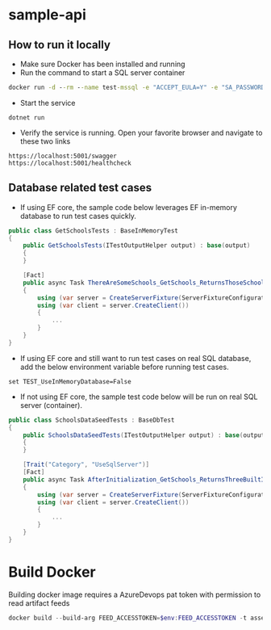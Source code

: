 # sample-api

## How to run it locally
* Make sure Docker has been installed and running
* Run the command to start a SQL server container
```cmd
docker run -d --rm --name test-mssql -e "ACCEPT_EULA=Y" -e "SA_PASSWORD=Password01!" -p 61234:1433 mcr.microsoft.com/mssql/server:2017-latest
```
* Start the service
```
dotnet run
```
* Verify the service is running. Open your favorite browser and navigate to these two links
```
https://localhost:5001/swagger
https://localhost:5001/healthcheck
```


## Database related test cases

* If using EF core, the sample code below leverages EF in-memory database to run test cases quickly.

``` csharp
public class GetSchoolsTests : BaseInMemoryTest
{
    public GetSchoolsTests(ITestOutputHelper output) : base(output)
    {
    }

    [Fact]
    public async Task ThereAreSomeSchools_GetSchools_ReturnsThoseSchools()
    {
        using (var server = CreateServerFixture(ServerFixtureConfigurations.InMemoryDb))
        using (var client = server.CreateClient())
        {
            ...
        }
    }
}
```

* If using EF core and still want to run test cases on real SQL database, add the below environment variable before running test cases.

```
set TEST_UseInMemoryDatabase=False
```

* If not using EF core, the sample test code below will be run on real SQL server (container).

``` csharp
public class SchoolsDataSeedTests : BaseDbTest
{
    public SchoolsDataSeedTests(ITestOutputHelper output) : base(output)
    {
    }

    [Trait("Category", "UseSqlServer")]
    [Fact]
    public async Task AfterInitialization_GetSchools_ReturnsThreeBuiltInSchools()
    {
        using (var server = CreateServerFixture(ServerFixtureConfigurations.SqlServer))
        using (var client = server.CreateClient())
        {
            ...
        }
    }
}
```
# Build Docker
Building docker image requires a AzureDevops pat token with permission to read artifact feeds

```powershell
docker build --build-arg FEED_ACCESSTOKEN=$env:FEED_ACCESSTOKEN -t assetcore:latest -f .\src\AssetCore\Dockerfile.local .
```